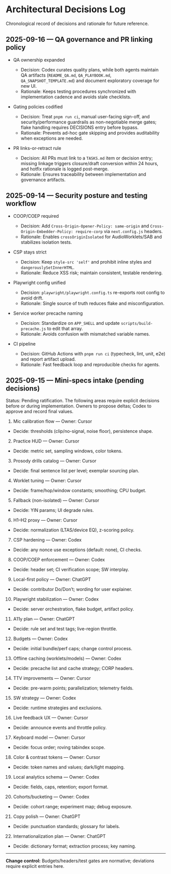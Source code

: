 # Architectural Decisions Log

Chronological record of decisions and rationale for future reference.

## 2025-09-16 — QA governance and PR linking policy

- QA ownership expanded
  - Decision: Codex curates quality plans, while both agents maintain QA artifacts (`README_QA.md`, `QA_PLAYBOOK.md`, `QA_SNAPSHOT_TEMPLATE.md`) and document exploratory coverage for new UI.
  - Rationale: Keeps testing procedures synchronized with implementation cadence and avoids stale checklists.

- Gating policies codified
  - Decision: Treat `pnpm run ci`, manual user-facing sign-off, and security/performance guardrails as non-negotiable merge gates; flake handling requires DECISIONS entry before bypass.
  - Rationale: Prevents ad-hoc gate skipping and provides auditability when exceptions are needed.

- PR links-or-retract rule
  - Decision: All PRs must link to a `TASKS.md` item or decision entry; missing linkage triggers closure/draft conversion within 24 hours, and hotfix rationale is logged post-merge.
  - Rationale: Ensures traceability between implementation and governance artifacts.

## 2025-09-14 — Security posture and testing workflow

- COOP/COEP required
  - Decision: Add `Cross-Origin-Opener-Policy: same-origin` and `Cross-Origin-Embedder-Policy: require-corp` via `next.config.js` headers.
  - Rationale: Enables `crossOriginIsolated` for AudioWorklets/SAB and stabilizes isolation tests.

- CSP stays strict
  - Decision: Keep `style-src 'self'` and prohibit inline styles and `dangerouslySetInnerHTML`.
  - Rationale: Reduce XSS risk; maintain consistent, testable rendering.

- Playwright config unified
  - Decision: `playwright/playwright.config.ts` re-exports root config to avoid drift.
  - Rationale: Single source of truth reduces flake and misconfiguration.

- Service worker precache naming
  - Decision: Standardize on `APP_SHELL` and update `scripts/build-precache.js` to edit that array.
  - Rationale: Avoids confusion with mismatched variable names.

- CI pipeline
  - Decision: GitHub Actions with `pnpm run ci` (typecheck, lint, unit, e2e) and report artifact upload.
  - Rationale: Fast feedback loop and reproducible checks for agents.

## 2025-09-15 — Mini-specs intake (pending decisions)

Status: Pending ratification. The following areas require explicit decisions before or during implementation. Owners to propose deltas; Codex to approve and record final values.

1) Mic calibration flow — Owner: Cursor
- Decide: thresholds (clip/no-signal, noise floor), persistence shape.

2) Practice HUD — Owner: Cursor
- Decide: metric set, sampling windows, color tokens.

3) Prosody drills catalog — Owner: Cursor
- Decide: final sentence list per level; exemplar sourcing plan.

4) Worklet tuning — Owner: Cursor
- Decide: frame/hop/window constants; smoothing; CPU budget.

5) Fallback (non-isolated) — Owner: Cursor
- Decide: YIN params; UI degrade rules.

6) H1–H2 proxy — Owner: Cursor
- Decide: normalization (LTAS/device EQ), z-scoring policy.

7) CSP hardening — Owner: Codex
- Decide: any nonce use exceptions (default: none), CI checks.

8) COOP/COEP enforcement — Owner: Codex
- Decide: header set; CI verification scope; SW interplay.

9) Local-first policy — Owner: ChatGPT
- Decide: contributor Do/Don’t; wording for user explainer.

10) Playwright stabilization — Owner: Codex
- Decide: server orchestration, flake budget, artifact policy.

11) A11y plan — Owner: ChatGPT
- Decide: rule set and test tags; live-region throttle.

12) Budgets — Owner: Codex
- Decide: initial bundle/perf caps; change control process.

13) Offline caching (worklets/models) — Owner: Codex
- Decide: precache list and cache strategy; CORP headers.

14) TTV improvements — Owner: Cursor
- Decide: pre-warm points; parallelization; telemetry fields.

15) SW strategy — Owner: Codex
- Decide: runtime strategies and exclusions.

16) Live feedback UX — Owner: Cursor
- Decide: announce events and throttle policy.

17) Keyboard model — Owner: Cursor
- Decide: focus order; roving tabindex scope.

18) Color & contrast tokens — Owner: Cursor
- Decide: token names and values; dark/light mapping.

19) Local analytics schema — Owner: Codex
- Decide: fields, caps, retention; export format.

20) Cohorts/bucketing — Owner: Codex
- Decide: cohort range; experiment map; debug exposure.

21) Copy polish — Owner: ChatGPT
- Decide: punctuation standards; glossary for labels.

22) Internationalization plan — Owner: ChatGPT
- Decide: dictionary format; extraction process; key naming.

---

**Change control:** Budgets/headers/test gates are normative; deviations require explicit entries here.

